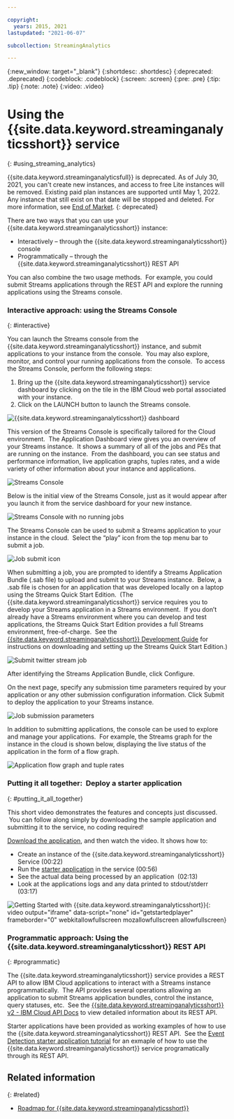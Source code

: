 ```yaml
---

copyright:
  years: 2015, 2021
lastupdated: "2021-06-07"

subcollection: StreamingAnalytics

---
```


<!-- Attribute definitions -->
{:new_window: target="_blank"}
{:shortdesc: .shortdesc}
{:deprecated: .deprecated}
{:codeblock: .codeblock}
{:screen: .screen}
{:pre: .pre}
{:tip: .tip}
{:note: .note}
{:video: .video}

# Using the {{site.data.keyword.streaminganalyticsshort}} service
{: #using_streaming_analytics}

{{site.data.keyword.streaminganalyticsfull}} is deprecated. As of July 30, 2021, 
you can't create new instances, and access to free Lite instances will be removed. 
Existing paid plan instances are supported until May 1, 2022. Any instance that still exist on that date will be stopped and deleted. 
For more information, see [End of Market](/docs/StreamingAnalytics?topic=StreamingAnalytics-end_of_market).
{: deprecated}

There are two ways that you can use your {{site.data.keyword.streaminganalyticsshort}} instance:

- Interactively – through the {{site.data.keyword.streaminganalyticsshort}} console
- Programmatically – through the {{site.data.keyword.streaminganalyticsshort}} REST API

You can also combine the two usage methods.  For example, you could submit Streams applications through the REST API and explore the running applications using the Streams console.

### Interactive approach: using the Streams Console
{: #interactive}

You can launch the Streams console from the {{site.data.keyword.streaminganalyticsshort}} instance, and submit applications to your instance from the console.  You may also explore, monitor, and control your running applications from the console.  To access the Streams Console, perform the following steps:

1.  Bring up the {{site.data.keyword.streaminganalyticsshort}} service dashboard by clicking on the tile in the IBM Cloud web portal associated with your instance.
2.  Click on the LAUNCH button to launch the Streams console.

![{{site.data.keyword.streaminganalyticsshort}} dashboard](images/using/Dashboard.png "{{site.data.keyword.streaminganalyticsshort}} dashboard")

This version of the Streams Console is specifically tailored for the Cloud environment.  The Application Dashboard view gives you an overview of your Streams instance.  It shows a summary of all of the jobs and PEs that are running on the instance.  From the dashboard, you can see status and performance information, live application graphs, tuples rates, and a wide variety of other information about your instance and applications.

![Streams Console](images/using/Console.png "Streams Console")

Below is the initial view of the Streams Console, just as it would appear after you launch it from the service dashboard for your new instance.

![Streams Console with no running jobs](images/using/ConsoleNoJobs.png "Streams Console with no running jobs")

The Streams Console can be used to submit a Streams application to your instance in the cloud.  Select the “play” icon from the top menu bar to submit a job.

![Job submit icon](images/using/ConsoleSubmitJobIcon.png "Job submit icon")

When submitting a job, you are prompted to identify a Streams Application Bundle (.sab file) to upload and submit to your Streams instance.  Below, a .sab file is chosen for an application that was developed locally on a laptop using the Streams Quick Start Edition.  (The {{site.data.keyword.streaminganalyticsshort}} service requires you to develop your Streams application in a Streams environment.  If you don’t already have a Streams environment where you can develop and test applications, the Streams Quick Start Edition provides a full Streams environment, free-of-charge.  See the [{{site.data.keyword.streaminganalyticsshort}} Development Guide](/docs/StreamingAnalytics?topic=StreamingAnalytics-development_guide) for instructions on downloading and setting up the Streams Quick Start Edition.)

![Submit twitter stream job](images/using/SubmitJobTwitterStream.png "Submit twitter stream job")

After identifying the Streams Application Bundle, click Configure.

On the next page, specify any submission time parameters required by your application or any other submission configuration information. Click Submit to deploy the application to your Streams instance.

![Job submission parameters](images/using/SubmitParams.png "Job submission parameters")

In addition to submitting applications, the console can be used to explore and manage your applications.  For example, the Streams graph for the instance in the cloud is shown below, displaying the live status of the application in the form of a flow graph.

![Application flow graph and tuple rates](images/using/Graph.png "Application flow graph and tuple rates")

### Putting it all together:  Deploy a starter application
{: #putting_it_all_together}

  This short video demonstrates the features and concepts just discussed.  You can follow along simply by downloading the sample application and submitting it to the service, no coding required!

[Download the application](https://github.com/IBMStreams/samples/raw/main/QuickStart/TradesApp/starterApp/StockTradesStarterApp.sab), and then watch the video. It shows how to:

- Create an instance of the {{site.data.keyword.streaminganalyticsshort}} Service (00:22)
- Run the [starter application](https://github.com/IBMStreams/samples/raw/main/QuickStart/TradesApp/starterApp/StockTradesStarterApp.sab) in the service (00:56)
- See the actual data being processed by an application  (02:13)
- Look at the applications logs and any data printed to stdout/stderr  (03:17)

![Getting Started with {{site.data.keyword.streaminganalyticsshort}}](https://www.youtube.com/embed/aXAqAaijzWc){: video output="iframe" data-script="none" id="getstartedplayer" frameborder="0" webkitallowfullscreen mozallowfullscreen allowfullscreen}

### Programmatic approach: Using the {{site.data.keyword.streaminganalyticsshort}} REST API
{: #programmatic}

The {{site.data.keyword.streaminganalyticsshort}} service provides a REST API to allow IBM Cloud applications to interact with a Streams instance programmatically.  The API provides several operations allowing an application to submit Streams application bundles, control the instance, query statuses, etc.  See the [{{site.data.keyword.streaminganalyticsshort}} v2 - IBM Cloud API Docs](https://ibm.co/2Gt9mB6) to view detailed information about its REST API.

Starter applications have been provided as working examples of how to use the {{site.data.keyword.streaminganalyticsshort}} REST API.  See the [Event Detection starter application tutorial](/docs/StreamingAnalytics?topic=StreamingAnalytics-detect_events) for an exmaple of how to use the {{site.data.keyword.streaminganalyticsshort}} service programatically through its REST API.

## Related information
{: #related}

- [Roadmap for {{site.data.keyword.streaminganalyticsshort}}](/docs/StreamingAnalytics?topic=StreamingAnalytics-roadmap)

